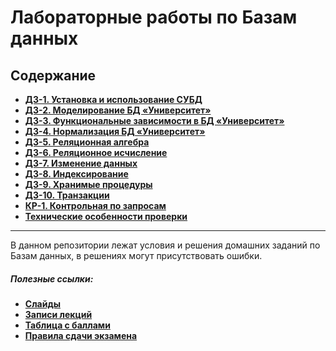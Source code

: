 # Лабораторные работы по Базам данных

## Содержание

* [**ДЗ-1. Установка и использование СУБД**](./HW_1)
* [**ДЗ-2. Моделирование БД «Университет»**](./HW_2)
* [**ДЗ-3. Функциональные зависимости в БД «Университет»**](./HW_3)
* [**ДЗ-4. Нормализация БД «Университет»**](./HW_4)
* [**ДЗ-5. Реляционная алгебра**](./HW_5)
* [**ДЗ-6. Реляционное исчисление**](./HW_6)
* [**ДЗ-7. Изменение данных**](./HW_7)
* [**ДЗ-8. Индексирование**](./HW_8)
* [**ДЗ-9. Хранимые процедуры**](./HW_9)
* [**ДЗ-10. Транзакции**](./HW_10)
* [**КР-1. Контрольная по запросам**](./CW_1)
* [**Технические особенности проверки**](./Technical_specifics.md)

---

В данном репозитории лежат условия и решения домашних заданий по Базам данных, в решениях могут присутствовать ошибки.

##### Полезные ссылки:

* [**Слайды**](https://www.kgeorgiy.info/courses/dbms)
* [**Записи лекций**](https://youtube.com/playlist?list=PLBAwg87wLtfKvZSBL2yg5WynnTcdeVc8s)
* [**Таблица с
  баллами**](https://docs.google.com/spreadsheets/d/e/2PACX-1vT-ubipg9tZY5re-U26J7DqsYcbbgZ-dEv0CDQZlIBz2EJ43zJPRvEHr5OKQk7O9CKJrk3o5mGGnepm/pubhtml?gid=1454504718&single=true)
* [**Правила сдачи экзамена**](https://docs.google.com/document/d/1atr_GfegfA09Agfkz-GdUpGIacKmhV2ztyMTt8oabhk/edit#)